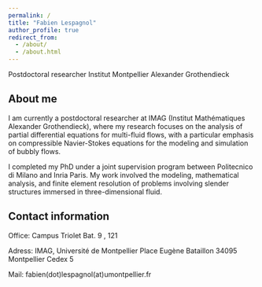 ```yaml
---
permalink: /
title: "Fabien Lespagnol"
author_profile: true
redirect_from: 
  - /about/
  - /about.html
---
```


Postdoctoral researcher
Institut Montpellier Alexander Grothendieck

About me
-

I am currently a postdoctoral researcher at IMAG (Institut Mathématiques Alexander Grothendieck), where my research focuses on the analysis of partial differential equations for multi-fluid flows, with a particular emphasis on compressible Navier-Stokes equations for the modeling and simulation of bubbly flows.

I completed my PhD under a joint supervision program between Politecnico di Milano and Inria Paris. My work involved the modeling, mathematical analysis, and finite element resolution of problems involving slender structures immersed in three-dimensional fluid.

Contact information
-

Office:
Campus Triolet
Bat. 9 , 121

Adress:
IMAG, Université de Montpellier
Place Eugène Bataillon 34095 Montpellier Cedex 5

Mail:
fabien(dot)lespagnol(at)umontpellier.fr                             
